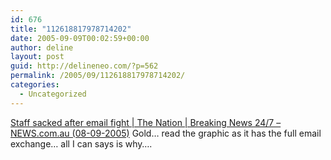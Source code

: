 ```yaml
---
id: 676
title: "112618817978714202"
date: 2005-09-09T00:02:59+00:00
author: deline
layout: post
guid: http://delineneo.com/?p=562
permalink: /2005/09/112618817978714202/
categories:
  - Uncategorized
---
```

[Staff sacked after email fight | The Nation | Breaking News 24/7 &#8211; NEWS.com.au (08-09-2005)](http://www.news.com.au/story/0,10117,16531641-421,00.html) Gold&#8230; read the graphic as it has the full email exchange&#8230; all I can says is why&#8230;.
